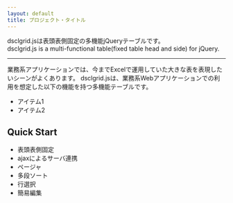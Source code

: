 ```yaml
---
layout: default
title: プロジェクト・タイトル
---
```

 
dsclgrid.jsは表頭表側固定の多機能jQueryテーブルです。  
dsclgrid.js is a multi-functional table(fixed table head and side) for jQuery.

-----

業務系アプリケーションでは、今までExcelで運用していた大きな表を表現したいシーンがよくあります。
dsclgrid.jsは、業務系Webアプリケーションでの利用を想定した以下の機能を持つ多機能テーブルです。

*   アイテム1
*   アイテム2


Quick Start
-----

*   表頭表側固定
*   ajaxによるサーバ連携
*   ページャ
*   多段ソート
*   行選択
*   簡易編集

